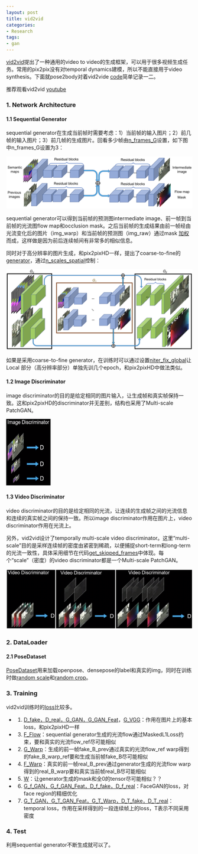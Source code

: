 ```yaml
---
layout: post
title: vid2vid
categories:
- Research
tags:
- gan
---
```


[vid2vid](https://arxiv.org/pdf/1808.06601.pdf)提出了一种通用的video to video的生成框架，可以用于很多视频生成任务。常用的pix2pix没有对temporal dynamics建模，所以不能直接用于video synthesis。下面就pose2body对着vid2vide [code](https://github.com/NVIDIA/vid2vid)简单记录一二。

推荐观看vid2vid [youtube](https://www.youtube.com/watch?v=GrP_aOSXt5U&feature=youtu.be)

### 1. Network Architecture

#### 1.1 Sequential Generator

sequential generator在生成当前帧时需要考虑：1）当前帧的输入图片；2）前几帧的输入图片；3）前几帧的生成图片。回看多少帧由[n_frames_G](https://github.com/NVIDIA/vid2vid/blob/master/options/base_options.py#L58)设置，如下图中n_frames_G设置为3：

![CompositeGenerator](https://raw.githubusercontent.com/7color94/7color94.github.io/master/imgs/vid2vid/CompositeGenerator.png)

sequential generator可以得到当前帧的预测图intermediate image、前一帧到当前帧的光流图flow map和occlusion mask。之后当前帧的生成结果由前一帧经由光流变化后的图片（img_warp）和当前帧的预测图（img_raw）通过mask [加权](https://github.com/NVIDIA/vid2vid/blob/master/models/networks.py#L188)而成，这样做是因为前后连续帧间有非常多的相似信息。

同时对于高分辨率的图片生成，和pix2pixHD一样，提出了coarse-to-fine的[generator](https://github.com/NVIDIA/vid2vid/blob/master/models/networks.py#L201)，通过[n_scales_spatial](https://github.com/NVIDIA/vid2vid/blob/master/options/base_options.py#L59)控制：

![CompositeLocalGenerator](https://raw.githubusercontent.com/7color94/7color94.github.io/master/imgs/vid2vid/CompositeLocalGenerator.png)

如果是采用coarse-to-fine generator，在训练时可以通过设置[niter_fix_global](https://github.com/NVIDIA/vid2vid/blob/master/options/train_options.py#L41)让Local 部分（高分辨率部分）单独先训几个epoch，和pix2pixHD中做法类似。

#### 1.2 Image Discriminator

image discriminator的目的是给定相同的图片输入，让生成帧和真实帧保持一致。这和pix2pixHD的discriminator并无差别，结构也采用了Multi-scale PatchGAN。

<img src="https://raw.githubusercontent.com/7color94/7color94.github.io/master/imgs/vid2vid/ImageDiscriminator.png" width="120px" height="180px" />

#### 1.3 Video Discriminator

video discriminator的目的是给定相同的光流，让连续的生成帧之间的光流信息和连续的真实帧之间的保持一致。所以image discriminator作用在图片上，video discriminator作用在光流上。

另外，vid2vid设计了temporally multi-scale video discriminator。这里“multi-scale”目的是采样连续帧的密度由紧密到稀疏，以便捕捉short-term和long-term的光流一致性，具体采用细节在代码[get_skipped_frames](https://github.com/NVIDIA/vid2vid/blob/master/train.py#L273)中体现。每个“scale”（密度）的video discriminator都是一个Multi-scale PatchGAN。

![VideoDiscriminator](https://raw.githubusercontent.com/7color94/7color94.github.io/master/imgs/vid2vid/VideoDiscriminator.png)

### 2. DataLoader

#### 2.1 PoseDataset

[PoseDataset](https://github.com/NVIDIA/vid2vid/blob/master/data/pose_dataset.py)用来加载openpose、densepose的label和真实的img，同时在训练时做[random scale](https://github.com/NVIDIA/vid2vid/blob/master/data/base_dataset.py)和[random crop](https://github.com/NVIDIA/vid2vid/blob/master/data/base_dataset.py#L93)。

### 3. Training

vid2vid训练时的[loss](https://github.com/NVIDIA/vid2vid/blob/master/train.py#L143)比较多。

- 1) [D_fake，D_real，G_GAN，G_GAN_Feat](https://github.com/NVIDIA/vid2vid/blob/master/models/vid2vid_model_D.py#L185)，[G_VGG](https://github.com/NVIDIA/vid2vid/blob/master/models/vid2vid_model_D.py#L184)：作用在图片上的基本loss，和pix2pixHD一样
- 3) [F_Flow](https://github.com/NVIDIA/vid2vid/blob/master/models/vid2vid_model_D.py#L169)：sequential generator生成的光流flow通过MaskedL1Loss约束，要和真实的光流flow_ref尽可能相似
- 2) [G_Warp](https://github.com/NVIDIA/vid2vid/blob/master/models/vid2vid_model_D.py#L188)：生成的前一帧fake_B_prev通过真实的光流flow_ref warp得到的fake_B_warp_ref要和生成当前帧fake_B尽可能相似
- 4) [F_Warp](https://github.com/NVIDIA/vid2vid/blob/master/models/vid2vid_model_D.py#L172)：真实的前一帧real_B_prev通过generator生成的光流flow warp得到的real_B_warp要和真实当前帧real_B尽可能相似
- 5) [W](https://github.com/NVIDIA/vid2vid/blob/master/models/vid2vid_model_D.py#L178)：让generator生成的mask和全0的tensor尽可能相似？？
- 6) [G_f_GAN，G_f_GAN_Feat，D_f_fake，D_f_real](https://github.com/NVIDIA/vid2vid/blob/master/models/vid2vid_model_D.py#L201)：FaceGAN的loss，对face region的精细优化
- 7) [G_T_GAN，G_T_GAN_Feat，G_T_Warp，D_T_fake，D_T_real](https://github.com/NVIDIA/vid2vid/blob/master/models/vid2vid_model_D.py#L154)：temporal loss，作用在采样得到的一段连续帧上的loss，T表示不同采用密度

### 4. Test

利用sequential generator不断生成就可以了。